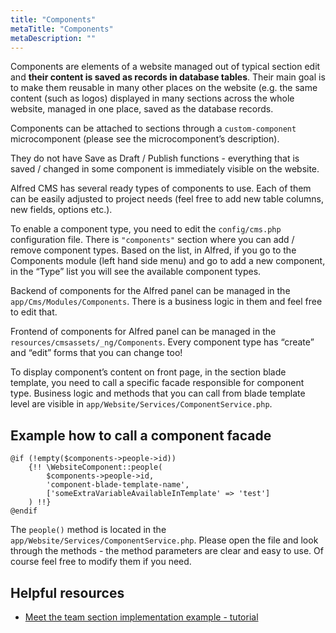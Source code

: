 ```yaml
---
title: "Components"
metaTitle: "Components"
metaDescription: ""
---
```


Components are elements of a website managed out of typical section edit and **their content is saved as records in database tables**. Their main goal is to make them reusable in many other places on the website (e.g. the same content (such as logos) displayed in many sections across the whole website, managed in one place, saved as the database records. 

Components can be attached to sections through a `custom-component` microcomponent (please see the microcomponent’s description).

They do not have Save as Draft / Publish functions - everything that is saved / changed in some component is immediately visible on the website.

Alfred CMS has several ready types of components to use. Each of them can be easily adjusted to project needs (feel free to add new table columns, new fields, options etc.).

To enable a component type, you need to edit the `config/cms.php` configuration file. There is `"components"` section where you can add / remove component types. Based on the list, in Alfred, if you go to the Components module (left hand side menu) and go to add a new component, in the “Type” list you will see the available component types.

Backend of components for the Alfred panel can be managed in the `app/Cms/Modules/Components`. There is a business logic in them and feel free to edit that.

Frontend of components for Alfred panel can be managed in the `resources/cmsassets/_ng/Components`. Every component type has “create” and “edit” forms that you can change too!

To display component’s content on front page, in the section blade template, you need to call a specific facade responsible for component type. Business logic and methods that you can call from blade template level are visible in `app/Website/Services/ComponentService.php`.

## Example how to call a component facade
```
@if (!empty($components->people->id))
    {!! \WebsiteComponent::people(
        $components->people->id, 
        'component-blade-template-name', 
        ['someExtraVariableAvailableInTemplate' => 'test']
    ) !!}
@endif
```

The `people()` method is located in the `app/Website/Services/ComponentService.php`. Please open the file and look through the methods - the method parameters are clear and easy to use. Of course feel free to modify them if you need.

## Helpful resources
- <a href="https://bitbucket.org/snowflakers/alfred-v1-examples-library/src/master/Meet%20the%20team%20section/" target="_blank" rel="noopener noreferrer">Meet the team section implementation example - tutorial</a>